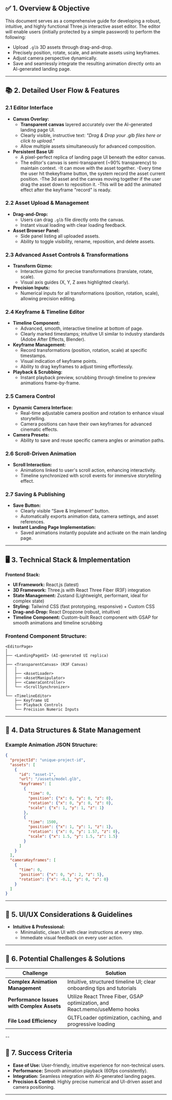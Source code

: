 ## ✅ **1. Overview & Objective**

This document serves as a comprehensive guide for developing a robust, intuitive, and highly functional Three.js interactive asset editor. The editor will enable users (initially protected by a simple password) to perform the following:

- Upload `.glb` 3D assets through drag-and-drop.
- Precisely position, rotate, scale, and animate assets using keyframes.
- Adjust camera perspective dynamically.
- Save and seamlessly integrate the resulting animation directly onto an AI-generated landing page.

---

## 📚 **2. Detailed User Flow & Features**

### **2.1 Editor Interface**

- **Canvas Overlay:**  
  - **Transparent canvas** layered accurately over the AI-generated landing page UI.  
  - Clearly visible, instructive text: *"Drag & Drop your .glb files here or click to upload."*  
  - Allow multiple assets simultaneously for advanced composition.
- **Persistent Base UI:**  
  - A pixel-perfect replica of landing page UI beneath the editor canvas.
  - The editor's canvas is semi-transparent (~90% transparency) to maintain context.
-It can move with the asset together.
-Every time the user hit thekeyframe button, the system record the asset current position.
-The 3d asset and the canvas moving together if the user drag the asset down to reposition it. 
-This will be add the animated effect after the keyframe "record" is ready.

### **2.2 Asset Upload & Management**

- **Drag-and-Drop:**  
  - Users can drag `.glb` file directly onto the canvas.
  - Instant visual loading with clear loading feedback.
- **Asset Browser Panel:**  
  - Side panel listing all uploaded assets.
  - Ability to toggle visibility, rename, reposition, and delete assets.

### **2.3 Advanced Asset Controls & Transformations**

- **Transform Gizmo:**  
  - Interactive gizmo for precise transformations (translate, rotate, scale).
  - Visual axis guides (X, Y, Z axes highlighted clearly).
- **Precision Inputs:**  
  - Numerical inputs for all transformations (position, rotation, scale), allowing precision editing.

### **2.4 Keyframe & Timeline Editor**

- **Timeline Component:**  
  - Advanced, smooth, interactive timeline at bottom of page.
  - Clearly marked timestamps; intuitive UI similar to industry standards (Adobe After Effects, Blender).
- **Keyframe Management:**  
  - Record transformations (position, rotation, scale) at specific timestamps.
  - Visual indication of keyframe points.
  - Ability to drag keyframes to adjust timing effortlessly.
- **Playback & Scrubbing:**  
  - Instant playback preview, scrubbing through timeline to preview animations frame-by-frame.

### **2.5 Camera Control**

- **Dynamic Camera Interface:**  
  - Real-time adjustable camera position and rotation to enhance visual storytelling.
  - Camera positions can have their own keyframes for advanced cinematic effects.
- **Camera Presets:**  
  - Ability to save and reuse specific camera angles or animation paths.

### **2.6 Scroll-Driven Animation**

- **Scroll Interaction:**  
  - Animations linked to user's scroll action, enhancing interactivity.
  - Timeline synchronized with scroll events for immersive storytelling effect.

### **2.7 Saving & Publishing**

- **Save Button:**  
  - Clearly visible “Save & Implement” button.
  - Automatically exports animation data, camera settings, and asset references.
- **Instant Landing Page Implementation:**  
  - Saved animations instantly populate and activate on the main landing page.

---

## 🖥️ **3. Technical Stack & Implementation**

**Frontend Stack:**

- **UI Framework:** React.js (latest)  
- **3D Framework:** Three.js with React Three Fiber (R3F) integration  
- **State Management:** Zustand (Lightweight, performant, ideal for complex state)  
- **Styling:** Tailwind CSS (fast prototyping, responsive) + Custom CSS  
- **Drag-and-Drop:** React Dropzone (robust, intuitive)  
- **Timeline Component:** Custom-built React component with GSAP for smooth animations and timeline scrubbing

### **Frontend Component Structure:**

```
<EditorPage>
│
├── <LandingPageUI> (AI-generated UI replica)
│
├── <TransparentCanvas> (R3F Canvas)
│   │
│   ├── <AssetLoader>
│   ├── <AssetManipulator>
│   ├── <CameraController>
│   └── <ScrollSynchronizer>
│
└── <TimelineEditor>
    ├── Keyframe UI
    ├── Playback Controls
    └── Precision Numeric Inputs
```

---

## 📌 **4. Data Structures & State Management**

### **Example Animation JSON Structure:**

```json
{
  "projectId": "unique-project-id",
  "assets": [
    {
      "id": "asset-1",
      "url": "/assets/model.glb",
      "keyframes": [
        {
          "time": 0,
          "position": {"x": 0, "y": 0, "z": 0},
          "rotation": {"x": 0, "y": 0, "z": 0},
          "scale": {"x": 1, "y": 1, "z": 1}
        },
        {
          "time": 1500,
          "position": {"x": 1, "y": 1, "z": 1},
          "rotation": {"x": 0, "y": 1.57, "z": 0},
          "scale": {"x": 1.5, "y": 1.5, "z": 1.5}
        }
      ]
    }
  ],
  "cameraKeyframes": [
    {
      "time": 0,
      "position": {"x": 0, "y": 2, "z": 5},
      "rotation": {"x": -0.1, "y": 0, "z": 0}
    }
  ]
}
```

---

## 🎨 **5. UI/UX Considerations & Guidelines**

- **Intuitive & Professional:**  
  - Minimalistic, clean UI with clear instructions at every step.
  - Immediate visual feedback on every user action.

---

## 🚧 **6. Potential Challenges & Solutions**

| Challenge | Solution |
|-----------|----------|
| **Complex Animation Management** | Intuitive, structured timeline UI; clear onboarding tips and tutorials |
| **Performance Issues with Complex Assets** | Utilize React Three Fiber, GSAP optimization, and React.memo/useMemo hooks |
| **File Load Efficiency** | GLTFLoader optimization, caching, and progressive loading |

--

## 🎯 **7. Success Criteria**

- **Ease of Use:** User-friendly, intuitive experience for non-technical users.
- **Performance:** Smooth animation playback (60fps consistently).
- **Integration:** Seamless integration with AI-generated landing pages.
- **Precision & Control:** Highly precise numerical and UI-driven asset and camera positioning.

---
